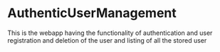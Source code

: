 # AuthenticUserManagement
This is the webapp having the functionality of authentication and user registration and deletion of the user and listing of all the stored user
